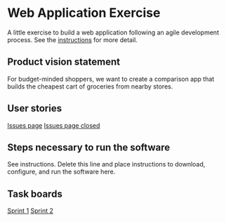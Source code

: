 # Web Application Exercise

A little exercise to build a web application following an agile development process. See the [instructions](instructions.md) for more detail.

## Product vision statement

For budget-minded shoppers, we want to create a comparison app that builds the cheapest cart of groceries from nearby stores.

## User stories

[Issues page](https://github.com/swe-students-fall2025/2-web-app-epicer-team/issues)
[Issues page closed](https://github.com/swe-students-fall2025/2-web-app-epicer-team/issues?q=is%3Aissue%20state%3Aclosed&page=1)

## Steps necessary to run the software

See instructions. Delete this line and place instructions to download, configure, and run the software here.

## Task boards
[Sprint 1](https://github.com/orgs/swe-students-fall2025/projects/15)
[Sprint 2](https://github.com/orgs/swe-students-fall2025/projects/67)
